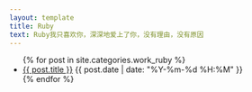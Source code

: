 ```yaml
---
layout: template
title: Ruby
text: Ruby我只喜欢你，深深地爱上了你，没有理由，没有原因
---
```

<ul>
	{% for post in site.categories.work_ruby %}
	<li>
	<a href="{{ post.baseurl }}{{ post.url }}">{{ post.title }}</a>
	<span>{{ post.date | date: "%Y-%m-%d %H:%M" }}</span>
	</li>
	{% endfor %}
</ul>